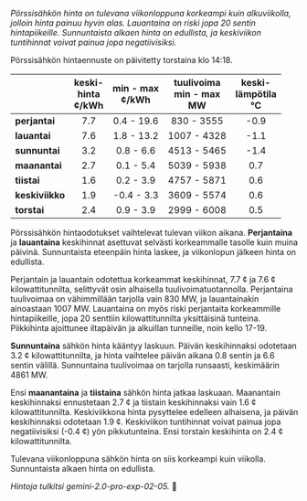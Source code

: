 *Pörssisähkön hinta on tulevana viikonloppuna korkeampi kuin alkuviikolla, jolloin hinta painuu hyvin alas. Lauantaina on riski jopa 20 sentin hintapiikeille. Sunnuntaista alkaen hinta on edullista, ja keskiviikon tuntihinnat voivat painua jopa negatiivisiksi.*


Pörssisähkön hintaennuste on päivitetty torstaina klo 14:18.

|   | keski-<br>hinta<br>¢/kWh | min - max<br>¢/kWh | tuulivoima<br>min - max<br>MW | keski-<br>lämpötila<br>°C |
|:-------------|:----------------:|:----------------:|:-------------:|:-------------:|
| **perjantai**  | 7.7 | 0.4 - 19.6 | 830 - 3555 | -0.9 |
| **lauantai**   | 7.6 | 1.8 - 13.2 | 1007 - 4328 | -1.1 |
| **sunnuntai**  | 3.2 | 0.8 - 6.6  | 4513 - 5465 | -1.4 |
| **maanantai** | 2.7 | 0.1 - 5.4  | 5039 - 5938 | 0.7  |
| **tiistai**   | 1.6 | 0.2 - 3.9  | 4757 - 5871 | 0.6  |
| **keskiviikko**| 1.9 | -0.4 - 3.3 | 3609 - 5574 | 0.6  |
| **torstai**  | 2.4 | 0.9 - 3.9  | 2999 - 6008 | 0.5  |

Pörssisähkön hintaodotukset vaihtelevat tulevan viikon aikana. **Perjantaina** ja **lauantaina** keskihinnat asettuvat selvästi korkeammalle tasolle kuin muina päivinä. Sunnuntaista eteenpäin hinta laskee, ja viikonlopun jälkeen hinta on edullista.

Perjantain ja lauantain odotettua korkeammat keskihinnat, 7.7 ¢ ja 7.6 ¢ kilowattitunnilta, selittyvät osin alhaisella tuulivoimatuotannolla. Perjantaina tuulivoimaa on vähimmillään tarjolla vain 830 MW, ja lauantainakin ainoastaan 1007 MW. Lauantaina on myös riski perjantaita korkeammille hintapiikeille, jopa 20 senttiin kilowattitunnilta yksittäisinä tunteina. Piikkihinta ajoittunee iltapäivän ja alkuillan tunneille, noin kello 17-19.

**Sunnuntaina** sähkön hinta kääntyy laskuun. Päivän keskihinnaksi odotetaan 3.2 ¢ kilowattitunnilta, ja hinta vaihtelee päivän aikana 0.8 sentin ja 6.6 sentin välillä. Sunnuntaina tuulivoimaa on tarjolla runsaasti, keskimäärin 4861 MW.

Ensi **maanantaina** ja **tiistaina** sähkön hinta jatkaa laskuaan. Maanantain keskihinnaksi ennustetaan 2.7 ¢ ja tiistain keskihinnaksi vain 1.6 ¢ kilowattitunnilta. Keskiviikkona hinta pysyttelee edelleen alhaisena, ja päivän keskihinnaksi odotetaan 1.9 ¢. Keskiviikon tuntihinnat voivat painua jopa negatiivisiksi (-0.4 ¢) yön pikkutunteina. Ensi torstain keskihinta on 2.4 ¢ kilowattitunnilta.

Tulevana viikonloppuna sähkön hinta on siis korkeampi kuin viikolla. Sunnuntaista alkaen hinta on edullista.

*Hintoja tulkitsi gemini-2.0-pro-exp-02-05.* 🍃

